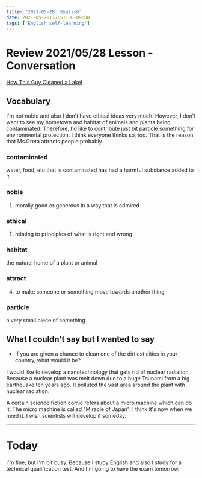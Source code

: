 ```yaml
---
title: "2021-05-28: English"
date: 2021-05-28T17:51:06+09:00
tags: ["English self-learning"]
---
```


# Review 2021/05/28 Lesson - Conversation

[How This Guy Cleaned a Lake!](https://www.youtube.com/watch?v=O6JseTWJCpY)

## Vocabulary
I'm not noble and also I don't have ethical ideas very much.
However, I don't want to see my hometown and habitat of animals and plants being contaminated.
Therefore, I'd like to contribute just bit particle something for environmental protection.
I think everyone thinks so, too.
That is the reason that Ms.Greta attracts people probably.

### contaminated
water, food, etc that is contaminated has had a harmful substance added to it

### noble
1. morally good or generous in a way that is admired

### ethical
1. relating to principles of what is right and wrong

### habitat
the natural home of a plant or animal

### attract
4. to make someone or something move towards another thing

### particle
a very small piece of something

## What I couldn't say but I wanted to say

* If you are given a chance to clean one of the dirtiest cities in your country, what would it be?

I would like to develop a nanotechnology that gets rid of nuclear radiation.
Because a nuclear plant was melt down due to a huge Tsunami from a big earthquake ten years ago.
It polluted the vast area around the plant with nuclear radiation.

A certain science fiction comic refers about a micro machine which can do it.
The micro machine is called "Miracle of Japan".
I think it's now when we need it.
I wish scientists will develop it someday.

- - -

# Today

I'm fine, but I'm bit busy.
Because I study English and also I study for a technical qualification test.
And I'm going to have the exam tomorrow.
